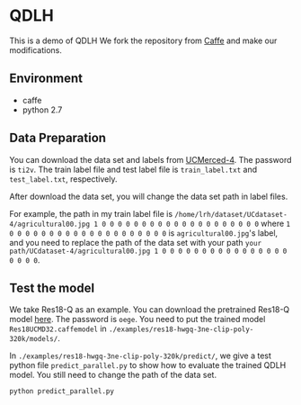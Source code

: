 # QDLH
 This is a demo of QDLH
We fork the repository from [Caffe](https://github.com/BVLC/caffe) and make our modifications. 
## Environment
* caffe
* python 2.7

## Data Preparation

You can download the data set and labels from [UCMerced-4](https://pan.baidu.com/s/1JpSDMr0isMpj-0ZRfsfLCw). The password is `ti2v`. The train label file and test label file is `train_label.txt` and `test_label.txt`, respectively.

After download the data set, you will change the data set path in label files. 

For example, the path in my train label file is `/home/lrh/dataset/UCdataset-4/agricultural00.jpg 1 0 0 0 0 0 0 0 0 0 0 0 0 0 0 0 0 0 0 0 0` where `1 0 0 0 0 0 0 0 0 0 0 0 0 0 0 0 0 0 0 0 0` is `agricultural00.jpg`'s label, and you need to replace the path of the data set with your path `your path/UCdataset-4/agricultural00.jpg 1 0 0 0 0 0 0 0 0 0 0 0 0 0 0 0 0 0 0 0 0`.
   
## Test the model
We take Res18-Q as an example.
You can download the pretrained Res18-Q model [here](https://pan.baidu.com/s/1BvHSAGNjAbesBTrl82Q2yw). The password is `oege`. You need to put the trained model `Res18UCMD32.caffemodel` in `./examples/res18-hwgq-3ne-clip-poly-320k/models/`. 

In `./examples/res18-hwgq-3ne-clip-poly-320k/predict/`, we give a test python file `predict_parallel.py` to show how to evaluate the trained QDLH model. You still need to change the path of the data set.

`python predict_parallel.py`
